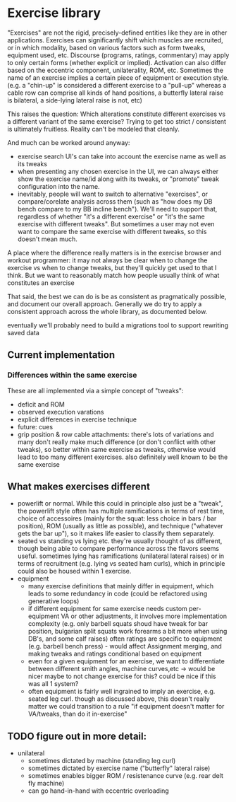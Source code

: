 # Exercise library

"Exercises" are not the rigid, precisely-defined entities like they are in other applications.
Exercises can significantly shift which muscles are recruited, or in which modality, based on various factors such as form tweaks, equipment used, etc.
Discourse (programs, ratings, commentary) may apply to only certain forms (whether explicit or implied).
Activation can also differ based on the eccentric component, unilaterality, ROM, etc.
Sometimes the name of an exercise implies a certain piece of equipment or execution style. (e.g. a "chin-up" is considered a different exercise to a "pull-up" whereas a cable row can comprise all kinds of hand positions, a butterfly lateral raise is bilateral, a side-lying lateral raise is not, etc)

This raises the question: Which alterations constitute different exercises vs a different variant of the same exercise?
Trying to get too strict / consistent is ultimately fruitless. Reality can't be modeled that cleanly.

And much can be worked around anyway:
* exercise search UI's can take into account the exercise name as well as its tweaks
* when presenting any chosen exercise in the UI, we can always either show the exercise name/id along with its tweaks, or "promote" tweak configuration into the name.
* inevitably, people will want to switch to alternative "exercises", or compare/corelate analysis across them (such as "how does my DB bench compare to my BB incline bench").  We'll need to support that, regardless of whether "it's a different exercise" or "it's the same exercise with different tweaks". But sometimes a user may not even want to compare the same exercise with different tweaks, so this doesn't mean much.

A place where the difference really matters is in the exercise browser and workout programmer: it may not always be clear when to change the exercise vs when to change tweaks, but they'll quickly get used to that I think. But we want to reasonably match how people usually think of what constitutes an exercise

That said, the best we can do is be as consistent as pragmatically possible, and document our overall approach.
Generally we do try to apply a consistent approach across the whole library, as documented below.

eventually we'll probably need to build a migrations tool to support rewriting saved data

## Current implementation

### Differences within the same exercise

These are all implemented via a simple concept of "tweaks":

- deficit and ROM
- observed execution varations
- explicit differences in exercise technique
- future: cues
- grip position & row cable attachments: there's lots of variations and many don't really make much difference (or don't conflict with other tweaks), so better within same exercise as tweaks, otherwise would lead to too many different exercises. also definitely well known to be the same exercise

## What makes exercises different

- powerlift or normal. While this could in principle also just be a "tweak", the powerlift style often has multiple ramifications in terms of rest time, choice of accessoires (mainly for the squat: less choice in bars / bar position), ROM (usually as little as possible), and technique ("whatever gets the bar up"), so it makes life easier to classify them separately.
- seated vs standing vs lying etc. they're usually thought of as different, though being able to compare performance across the flavors seems useful. sometimes lying has ramifications (unilateral lateral raises) or in terms of recruitment (e.g. lying vs seated ham curls), which in principle could also be housed within 1 exercise.
- equipment
  * many exercise definitions that mainly differ in equipment, which leads to some redundancy in code (could be refactored using generative loops)
  * if different equipment for same exercise needs custom per-equipment VA or other adjustments, it involves more implementation complexity
    (e.g. only barbell squats shoud have tweak for bar position, bulgarian split squats work forearms a bit more when using DB's, and some calf raises) often ratings are specific to equipment (e.g. barbell bench press) - would affect Assignment merging, and making tweaks and ratings conditional based on equipment
  * even for a given equipment for an exercise, we want to differentiate between different smith angles, machine curves,etc -> would be nicer maybe to not change exercise for this? could be nice if this was all 1 system?
  * often equipment is fairly well ingrained to imply an exercise, e.g. seated leg curl. though as discussed above, this doesn't really matter
  we could transition to a rule "if equipment doesn't matter for VA/tweaks, than do it in-exercise"
  
## TODO figure out in more detail:

- unilateral
  * sometimes dictated by machine (standing leg curl)
  * sometimes dictated by exercise name ("butterfly" lateral raise)
  * sometimes enables bigger ROM / resistenance curve (e.g. rear delt fly machine)
  * can go hand-in-hand with eccentric overloading




